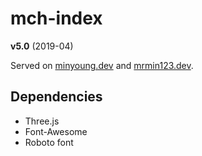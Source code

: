 mch-index
=======

**v5.0** (2019-04)

Served on [minyoung.dev](https://minyoung.dev/) and [mrmin123.dev](https://mrmin123.dev/).

## Dependencies

* Three.js
* Font-Awesome
* Roboto font
